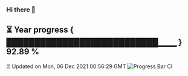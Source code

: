 ### Hi there 👋
⏳ Year progress { ███████████████████████████▁▁▁ } 92.89 %
---
⏰ Updated on Mon, 06 Dec 2021 00:56:29 GMT
![Progress Bar CI](https://github.com/liununu/liununu/workflows/Progress%20Bar%20CI/badge.svg)
